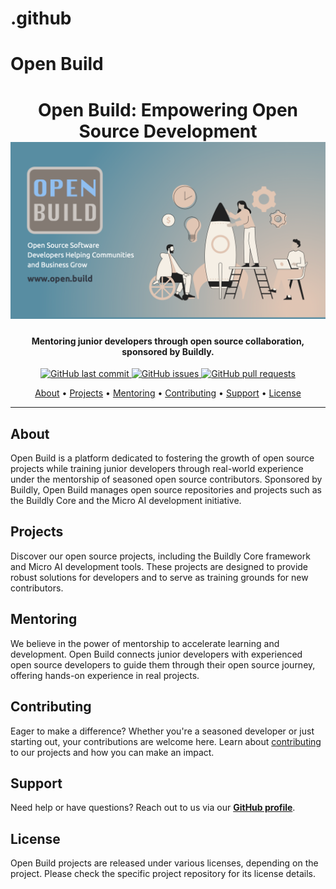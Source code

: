 # .github

# Open Build

<h1 align="center">
  Open Build: Empowering Open Source Development
  <br>
  <a href="https://github.com/openbuild"><img src="https://github.com/open-build/.github/blob/main/OpenBuild.png?raw=true" alt="Open Build Logo"></a>
</h1>

<h4 align="center">Mentoring junior developers through open source collaboration, sponsored by Buildly.</h4>

<p align="center">
    <a href="https://github.com/openbuild/open-source/commits/master">
    <img src="https://img.shields.io/github/last-commit/openbuild/open-source.svg?style=flat-square&logo=github&logoColor=white"
         alt="GitHub last commit">
    <a href="https://github.com/openbuild/open-source/issues">
    <img src="https://img.shields.io/github/issues-raw/openbuild/open-source.svg?style=flat-square&logo=github&logoColor=white"
         alt="GitHub issues">
    <a href="https://github.com/openbuild/open-source/pulls">
    <img src="https://img.shields.io/github/issues-pr-raw/openbuild/open-source.svg?style=flat-square&logo=github&logoColor=white"
         alt="GitHub pull requests">
</p>
      
<p align="center">
  <a href="#about">About</a> •
  <a href="#projects">Projects</a> •
  <a href="#mentoring">Mentoring</a> •
  <a href="#contributing">Contributing</a> •
  <a href="#support">Support</a> •
  <a href="#license">License</a>
</p>
</div>

---

## About

Open Build is a platform dedicated to fostering the growth of open source projects while training junior developers through real-world experience under the mentorship of seasoned open source contributors. Sponsored by Buildly, Open Build manages open source repositories and projects such as the Buildly Core and the Micro AI development initiative.

## Projects

Discover our open source projects, including the Buildly Core framework and Micro AI development tools. These projects are designed to provide robust solutions for developers and to serve as training grounds for new contributors.

## Mentoring

We believe in the power of mentorship to accelerate learning and development. Open Build connects junior developers with experienced open source developers to guide them through their open source journey, offering hands-on experience in real projects.

## Contributing

Eager to make a difference? Whether you're a seasoned developer or just starting out, your contributions are welcome here. Learn about [contributing](https://github.com/openbuild/docs/CONTRIBUTING.md) to our projects and how you can make an impact.

## Support

Need help or have questions? Reach out to us via our **[GitHub profile](https://github.com/openbuild)**.

## License

Open Build projects are released under various licenses, depending on the project. Please check the specific project repository for its license details.
